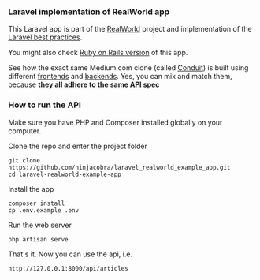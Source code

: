 ### Laravel implementation of RealWorld app

This Laravel app is part of the [RealWorld](https://github.com/gothinkster/realworld) project and implementation of the [Laravel best practices](https://github.com/ninjacobra/laravel-best-practices).

You might also check [Ruby on Rails version](https://github.com/ninjacobra/ruby-on-rails-realworld-example-app) of this app.

See how the exact same Medium.com clone (called [Conduit](https://demo.realworld.io)) is built using different [frontends](https://codebase.show/projects/realworld?category=frontend) and [backends](https://codebase.show/projects/realworld?category=backend). Yes, you can mix and match them, because **they all adhere to the same [API spec](https://gothinkster.github.io/realworld/docs/specs/backend-specs/introduction)**

### How to run the API

Make sure you have PHP and Composer installed globally on your computer.

Clone the repo and enter the project folder

```
git clone https://github.com/ninjacobra/laravel_realworld_example_app.git
cd laravel-realworld-example-app
```

Install the app

```
composer install
cp .env.example .env
```

Run the web server

```
php artisan serve
```

That's it. Now you can use the api, i.e.

```
http://127.0.0.1:8000/api/articles
```
